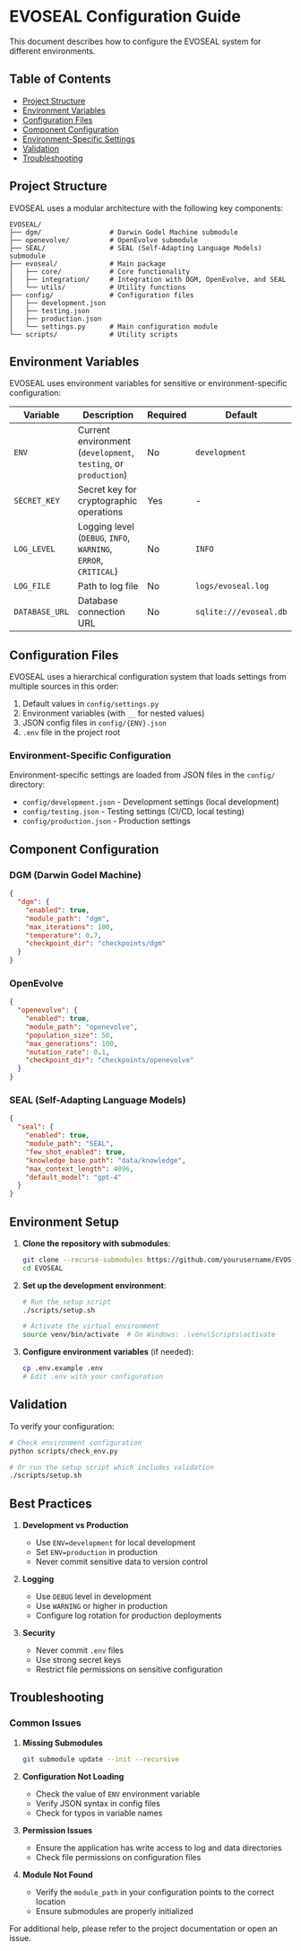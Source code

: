 # EVOSEAL Configuration Guide

This document describes how to configure the EVOSEAL system for different environments.

## Table of Contents
- [Project Structure](#project-structure)
- [Environment Variables](#environment-variables)
- [Configuration Files](#configuration-files)
- [Component Configuration](#component-configuration)
- [Environment-Specific Settings](#environment-specific-settings)
- [Validation](#validation)
- [Troubleshooting](#troubleshooting)

## Project Structure

EVOSEAL uses a modular architecture with the following key components:

```
EVOSEAL/
├── dgm/                 # Darwin Godel Machine submodule
├── openevolve/          # OpenEvolve submodule
├── SEAL/                # SEAL (Self-Adapting Language Models) submodule
├── evoseal/             # Main package
│   ├── core/            # Core functionality
│   ├── integration/     # Integration with DGM, OpenEvolve, and SEAL
│   └── utils/           # Utility functions
├── config/              # Configuration files
│   ├── development.json
│   ├── testing.json
│   ├── production.json
│   └── settings.py      # Main configuration module
└── scripts/             # Utility scripts
```

## Environment Variables

EVOSEAL uses environment variables for sensitive or environment-specific configuration:

| Variable | Description | Required | Default |
|----------|-------------|----------|---------|
| `ENV` | Current environment (`development`, `testing`, or `production`) | No | `development` |
| `SECRET_KEY` | Secret key for cryptographic operations | Yes | - |
| `LOG_LEVEL` | Logging level (`DEBUG`, `INFO`, `WARNING`, `ERROR`, `CRITICAL`) | No | `INFO` |
| `LOG_FILE` | Path to log file | No | `logs/evoseal.log` |
| `DATABASE_URL` | Database connection URL | No | `sqlite:///evoseal.db` |

## Configuration Files

EVOSEAL uses a hierarchical configuration system that loads settings from multiple sources in this order:

1. Default values in `config/settings.py`
2. Environment variables (with `__` for nested values)
3. JSON config files in `config/{ENV}.json`
4. `.env` file in the project root

### Environment-Specific Configuration

Environment-specific settings are loaded from JSON files in the `config/` directory:

- `config/development.json` - Development settings (local development)
- `config/testing.json` - Testing settings (CI/CD, local testing)
- `config/production.json` - Production settings

## Component Configuration

### DGM (Darwin Godel Machine)

```json
{
  "dgm": {
    "enabled": true,
    "module_path": "dgm",
    "max_iterations": 100,
    "temperature": 0.7,
    "checkpoint_dir": "checkpoints/dgm"
  }
}
```

### OpenEvolve

```json
{
  "openevolve": {
    "enabled": true,
    "module_path": "openevolve",
    "population_size": 50,
    "max_generations": 100,
    "mutation_rate": 0.1,
    "checkpoint_dir": "checkpoints/openevolve"
  }
}
```

### SEAL (Self-Adapting Language Models)

```json
{
  "seal": {
    "enabled": true,
    "module_path": "SEAL",
    "few_shot_enabled": true,
    "knowledge_base_path": "data/knowledge",
    "max_context_length": 4096,
    "default_model": "gpt-4"
  }
}
```

## Environment Setup

1. **Clone the repository with submodules**:
   ```bash
   git clone --recurse-submodules https://github.com/yourusername/EVOSEAL.git
   cd EVOSEAL
   ```

2. **Set up the development environment**:
   ```bash
   # Run the setup script
   ./scripts/setup.sh
   
   # Activate the virtual environment
   source venv/bin/activate  # On Windows: .\venv\Scripts\activate
   ```

3. **Configure environment variables** (if needed):
   ```bash
   cp .env.example .env
   # Edit .env with your configuration
   ```

## Validation

To verify your configuration:

```bash
# Check environment configuration
python scripts/check_env.py

# Or run the setup script which includes validation
./scripts/setup.sh
```

## Best Practices

1. **Development vs Production**
   - Use `ENV=development` for local development
   - Set `ENV=production` in production
   - Never commit sensitive data to version control

2. **Logging**
   - Use `DEBUG` level in development
   - Use `WARNING` or higher in production
   - Configure log rotation for production deployments

3. **Security**
   - Never commit `.env` files
   - Use strong secret keys
   - Restrict file permissions on sensitive configuration

## Troubleshooting

### Common Issues

1. **Missing Submodules**
   ```bash
   git submodule update --init --recursive
   ```

2. **Configuration Not Loading**
   - Check the value of `ENV` environment variable
   - Verify JSON syntax in config files
   - Check for typos in variable names

3. **Permission Issues**
   - Ensure the application has write access to log and data directories
   - Check file permissions on configuration files

4. **Module Not Found**
   - Verify the `module_path` in your configuration points to the correct location
   - Ensure submodules are properly initialized

For additional help, please refer to the project documentation or open an issue.
